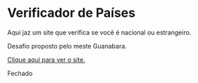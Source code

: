 <h1>Verificador de Países</h1>

<p>Aqui jaz um site que verifica se você é nacional ou estrangeiro.</p>
<p>Desafio proposto pelo meste Guanabara.</p>

<a href="https://kaue-alves.github.io/pratica/index.html
" target="_blank">Clique aqui para ver o site.</a><p>Fechado</p>
